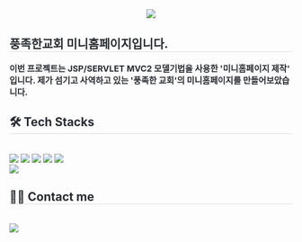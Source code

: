 <div align= "center">
    <img src="https://capsule-render.vercel.app/api?type=waving&color=gradient&height=120&text=JSP-MVC2%20PROJECT&animation=&fontColor=000000&fontSize=60" />
    </div>
    <div style="text-align: left;"> 
    <h2 style="border-bottom: 1px solid #d8dee4; color: #282d33;"> 풍족한교회 미니홈페이지입니다. </h2>  
    <div style="font-weight: 700; font-size: 15px; text-align: left; color: #282d33;"> 이번 프로젝트는 JSP/SERVLET MVC2 모델기법을 사용한 '미니홈페이지 제작' 입니다. 제가 섬기고 사역하고 있는 '풍족한 교회'의 미니홈페이지를 만들어보았습니다. </div> 
    </div>
    <div style="text-align: left;">
    <h2 style="border-bottom: 1px solid #d8dee4; color: #282d33;"> 🛠️ Tech Stacks </h2> <br> 
    <div style="margin: ; text-align: left;" "text-align: left;"> <img src="https://img.shields.io/badge/Apache Tomcat-F8DC75?style=for-the-badge&logo=Apache Tomcat&logoColor=white">
          <img src="https://img.shields.io/badge/Github-181717?style=for-the-badge&logo=Github&logoColor=white">
          <img src="https://img.shields.io/badge/Java-007396?style=for-the-badge&logo=Java&logoColor=white">
          <img src="https://img.shields.io/badge/Javascript-F7DF1E?style=for-the-badge&logo=Javascript&logoColor=white">
          <img src="https://img.shields.io/badge/Oracle-F80000?style=for-the-badge&logo=Oracle&logoColor=white">
          <br/><img src="https://img.shields.io/badge/Notion-000000?style=for-the-badge&logo=Notion&logoColor=white">
          </div>
    </div>
    <div style="text-align: left;">
    <h2 style="border-bottom: 1px solid #d8dee4; color: #282d33;"> 🧑‍💻 Contact me </h2> <br> 
    <div style="text-align: left;"> <a href=https://rich-angle-6ab.notion.site/5d787601aa164273b64d9c23c46da6ba?v=c9fc3bc91707475b8497185b2a8b4bed&pvs=4> <img src="https://img.shields.io/badge/Notion-000000?style=for-the-badge&logo=Notion&logoColor=white&link=https://rich-angle-6ab.notion.site/5d787601aa164273b64d9c23c46da6ba?v=c9fc3bc91707475b8497185b2a8b4bed&pvs=4"> </a>
          </div>  <br> 
    <div style="text-align: left;">  </div> 
    </div>
    
